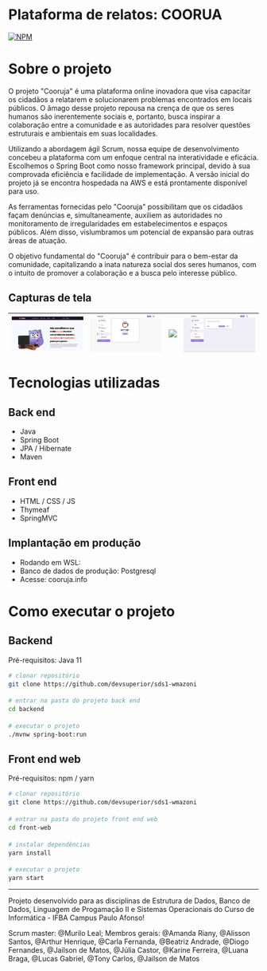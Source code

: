 # Plataforma de relatos:  COORUA
[![NPM](https://img.shields.io/npm/l/react)](https://github.com/ProjetoCooruja/CorujaFrontend/blob/bglassesgirl-patch-1/LICENSE) 

# Sobre o projeto

O projeto "Cooruja" é uma plataforma online inovadora que visa capacitar os cidadãos a relatarem e solucionarem problemas encontrados em locais públicos. O âmago desse projeto repousa na crença de que os seres humanos são inerentemente sociais e, portanto, busca inspirar a colaboração entre a comunidade e as autoridades para resolver questões estruturais e ambientais em suas localidades.

Utilizando a abordagem ágil Scrum, nossa equipe de desenvolvimento concebeu a plataforma com um enfoque central na interatividade e eficácia. Escolhemos o Spring Boot como nosso framework principal, devido à sua comprovada eficiência e facilidade de implementação. A versão inicial do projeto já se encontra hospedada na AWS e está prontamente disponível para uso.

As ferramentas fornecidas pelo "Cooruja" possibilitam que os cidadãos façam denúncias e, simultaneamente, auxiliem as autoridades no monitoramento de irregularidades em estabelecimentos e espaços públicos. Além disso, vislumbramos um potencial de expansão para outras áreas de atuação.

O objetivo fundamental do "Cooruja" é contribuir para o bem-estar da comunidade, capitalizando a inata natureza social dos seres humanos, com o intuito de promover a colaboração e a busca pelo interesse público.


## Capturas de tela
|![Web 1](https://github.com/ProjetoCooruja/CorujaFrontend/blob/main/assets/landingpage.png)| ![Web 2](https://github.com/ProjetoCooruja/CorujaFrontend/blob/main/assets/perfil.png) |  <img src="./screenshots/creditos.png" width="2000px"> | ![Web 2](https://github.com/ProjetoCooruja/CorujaFrontend/blob/main/assets/relatar.png) |
|:---:|:---:|:---:|:---:|

# Tecnologias utilizadas
## Back end
- Java
- Spring Boot
- JPA / Hibernate
- Maven
  
## Front end
- HTML / CSS / JS 
- Thymeaf
- SpringMVC

## Implantação em produção
- Rodando em WSL: 
- Banco de dados de produção: Postgresql
- Acesse: cooruja.info
  
# Como executar o projeto

## Backend
Pré-requisitos: Java 11

```bash
# clonar repositório
git clone https://github.com/devsuperior/sds1-wmazoni

# entrar na pasta do projeto back end
cd backend

# executar o projeto
./mvnw spring-boot:run
```

## Front end web
Pré-requisitos: npm / yarn

```bash
# clonar repositório
git clone https://github.com/devsuperior/sds1-wmazoni

# entrar na pasta do projeto front end web
cd front-web

# instalar dependências
yarn install

# executar o projeto
yarn start
```

---

Projeto desenvolvido para as disciplinas de Estrutura de Dados, Banco de Dados, Linguagem de Progamação II e Sistemas Operacionais do Curso de Informática - IFBA Campus Paulo Afonso! 


Scrum master: @Murilo Leal; Membros gerais: @Amanda Riany, @Alisson Santos, @Arthur Henrique,  @Carla Fernanda, @Beatriz Andrade, @Diogo Fernandes, @Jailson de Matos, @Júlia Castor,  @Karine Ferreira,   @Luana Braga, @Lucas Gabriel, @Tony Carlos, @Jailson de Matos


